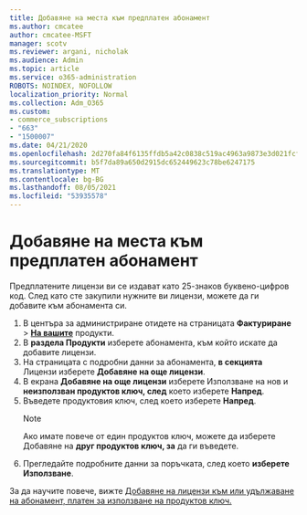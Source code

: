 ```yaml
---
title: Добавяне на места към предплатен абонамент
ms.author: cmcatee
author: cmcatee-MSFT
manager: scotv
ms.reviewer: argani, nicholak
ms.audience: Admin
ms.topic: article
ms.service: o365-administration
ROBOTS: NOINDEX, NOFOLLOW
localization_priority: Normal
ms.collection: Adm_O365
ms.custom:
- commerce_subscriptions
- "663"
- "1500007"
ms.date: 04/21/2020
ms.openlocfilehash: 2d270fa84f6135ffdb5a42c0838c519ac4963a9873e3d021fcfcebf6c409fac6
ms.sourcegitcommit: b5f7da89a650d2915dc652449623c78be6247175
ms.translationtype: MT
ms.contentlocale: bg-BG
ms.lasthandoff: 08/05/2021
ms.locfileid: "53935578"
---
```

# <a name="add-seats-to-a-prepaid-subscription"></a>Добавяне на места към предплатен абонамент

Предплатените лицензи ви се издават като 25-знаков буквено-цифров код. След като сте закупили нужните ви лицензи, можете да ги добавите към абонамента си.

1. В центъра за администриране отидете на страницата **Фактуриране**  >  **[На вашите](https://go.microsoft.com/fwlink/p/?linkid=842054)** продукти.
2. В **раздела Продукти** изберете абонамента, към който искате да добавите лицензи.
3. На страницата с подробни данни за абонамента, **в секцията** Лицензи изберете **Добавяне на още лицензи**.
4. В екрана **Добавяне на още лицензи** изберете Използване на нов и **неизползван продуктов ключ, след** което изберете **Напред**.
5. Въведете продуктовия ключ, след което изберете **Напред**.
    > [!NOTE]
    > Ако имате повече от един продуктов ключ, можете да изберете Добавяне на **друг продуктов ключ, за** да ги въведете.
6. Прегледайте подробните данни за поръчката, след което **изберете Използване**.

За да научите повече, вижте [Добавяне на лицензи към или удължаване на абонамент, платен за използване на продуктов ключ.](https://docs.microsoft.com/microsoft-365/commerce/licenses/add-licenses-using-product-key)